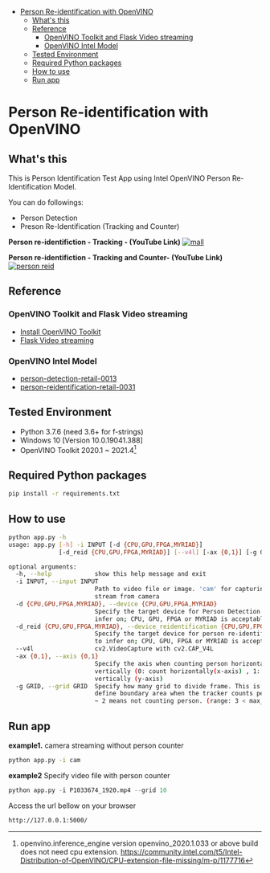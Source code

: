 <!-- TOC -->

- [Person Re-identification with OpenVINO](#person-re-identification-with-openvino)
  - [What's this](#whats-this)
  - [Reference](#reference)
    - [OpenVINO Toolkit and Flask Video streaming](#openvino-toolkit-and-flask-video-streaming)
    - [OpenVINO Intel Model](#openvino-intel-model)
  - [Tested Environment](#tested-environment)
  - [Required Python packages](#required-python-packages)
  - [How to use](#how-to-use)
  - [Run app](#run-app)

<!-- /TOC -->

# Person Re-identification with OpenVINO

## What's this

This is Person Identification Test App using Intel OpenVINO Person Re-Identification Model.

You can do followings:

* Person Detection
* Preson Re-Identification (Tracking and Counter)

**Person re-identifiction - Tracking - (YouTube Link)**
<a href="https://youtu.be/zIkzlB-Z-vU">
<img src="https://raw.githubusercontent.com/wiki/kodamap/person_reidentification/images/mall.gif" alt="mall" width="%" height="auto"></a>


**Person re-identifiction - Tracking and Counter- (YouTube Link)**
<a href="https://youtu.be/Pj6HYWWyucU">
<img src="https://raw.githubusercontent.com/wiki/kodamap/person_reidentification/images/person_reid.gif" alt="person reid" width="%" height="auto"></a>

## Reference

### OpenVINO Toolkit and Flask Video streaming

* [Install OpenVINO Toolkit](https://docs.openvinotoolkit.org/latest/index.html)
* [Flask Video streaming](https://github.com/miguelgrinberg/flask-video-streaming)

### OpenVINO Intel Model

* [person-detection-retail-0013](https://github.com/openvinotoolkit/open_model_zoo/blob/master/models/intel/person-detection-retail-0013/description/person-detection-retail-0013.md)
* [person-reidentification-retail-0031](https://github.com/openvinotoolkit/open_model_zoo/blob/2020.3/models/intel/person-reidentification-retail-0031/description/person-reidentification-retail-0031.md)



## Tested Environment

- Python 3.7.6 (need 3.6+ for f-strings)
- Windows 10 [Version 10.0.19041.388]
- OpenVINO Toolkit 2020.1 ~ 2021.4[^1]

[^1]: openvino.inference_engine version openvino_2020.1.033 or above build does not need cpu extension.
      https://community.intel.com/t5/Intel-Distribution-of-OpenVINO/CPU-extension-file-missing/m-p/1177716
      

## Required Python packages

```sh
pip install -r requirements.txt
```

## How to use

```sh
python app.py -h
usage: app.py [-h] -i INPUT [-d {CPU,GPU,FPGA,MYRIAD}]
              [-d_reid {CPU,GPU,FPGA,MYRIAD}] [--v4l] [-ax {0,1}] [-g GRID]

optional arguments:
  -h, --help            show this help message and exit
  -i INPUT, --input INPUT
                        Path to video file or image. 'cam' for capturing video
                        stream from camera
  -d {CPU,GPU,FPGA,MYRIAD}, --device {CPU,GPU,FPGA,MYRIAD}
                        Specify the target device for Person Detection to
                        infer on; CPU, GPU, FPGA or MYRIAD is acceptable.
  -d_reid {CPU,GPU,FPGA,MYRIAD}, --device_reidentification {CPU,GPU,FPGA,MYRIAD}
                        Specify the target device for person re-identificaiton
                        to infer on; CPU, GPU, FPGA or MYRIAD is acceptable.
  --v4l                 cv2.VideoCapture with cv2.CAP_V4L
  -ax {0,1}, --axis {0,1}
                        Specify the axis when counting person horizontally or
                        vertically (0: count horizontally(x-axis) , 1: count
                        vertically (y-axis)
  -g GRID, --grid GRID  Specify how many grid to divide frame. This is used to
                        define boundary area when the tracker counts person. 0
                        ~ 2 means not counting person. (range: 3 < max_grid)

```


## Run app

**example1.** camera streaming without person counter 

```sh
python app.py -i cam
```

**example2** Specify video file with person counter

```py
python app.py -i P1033674_1920.mp4 --grid 10 
```


Access the url bellow on your browser

```txt
http://127.0.0.1:5000/
```
